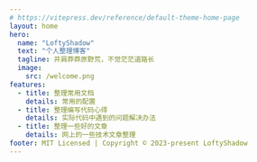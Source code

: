 ```yaml
---
# https://vitepress.dev/reference/default-theme-home-page
layout: home
hero:
  name: "LoftyShadow"
  text: "个人整理博客"
  tagline: 并肩莽莽原野荒，不觉茫茫道路长
  image:
    src: /welcome.png
features:
  - title: 整理常用文档
    details: 常用的配置
  - title: 整理编写代码心得
    details: 实际代码中遇到的问题解决办法
  - title: 整理一些好的文章
    details: 网上的一些技术文章整理
footer: MIT Licensed | Copyright © 2023-present LoftyShadow
---
```

